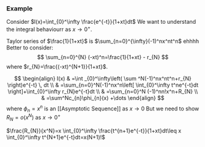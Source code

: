 ### Example
Consider $I(x)=\int_{0}^\infty \frac{e^{-t}}{1+xt}dt$
We want to understand the integral behaviourr as $x\to 0^+$.

Taylor series of $\frac{1}{1+xt}$ is $\sum_{n=0}^{\infty}(-1)^nx^nt^n$ ehhhh
Better to consider:
$$
\sum_{n=0}^{N} (-xt)^n=\frac{1}{1+xt} - r_{N}
$$
where $r_{N}=\frac{(-xt)^{N+1}}{1+xt}$.

$$
\begin{align}
I(x) & =\int _{0}^\infty\left( \sum ^N(-1)^nx^nt^n+r_{N} \right)e^{-t} \, dt  \\
 & =\sum_{n=0}^N(-1)^nx^n\left[ \int_{0}^\infty t^ne^{-t}dt \right]+\int_{0}^\infty r_{N}e^{-t}dt \\
 & =\sum_{n=0}^N (-1)^nn!x^n+R_{N} \\
 & =\sum^Nc_{n}\phi_{n}(x) +\dots
\end{align}
$$
where $\phi_{n}=x^n$ is an [[Asymptotic Sequence]] as $x\to 0$
But we need to show $R_{N}=o(x^N)$ as $x\to 0^+$

$\frac{R_{N}}{x^N}=x \int_{0}^\infty \frac{t^{n+1}e^{-t}}{1+xt}dt\leq x \int_{0}^\infty t^{N+1}e^{-t}dt=x(N+1)!$


